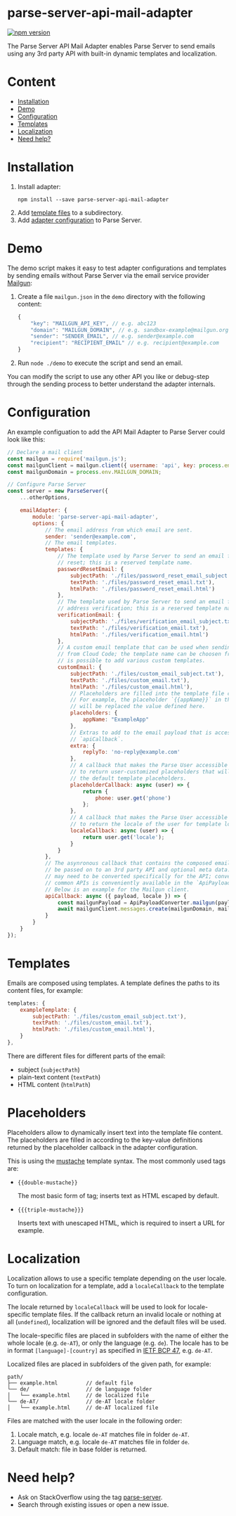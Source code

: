 # parse-server-api-mail-adapter

[![npm version](https://badge.fury.io/js/parse-server-api-mail-adapter.svg)](https://badge.fury.io/js/parse-server-api-mail-adapter)

The Parse Server API Mail Adapter enables Parse Server to send emails using any 3rd party API with built-in dynamic templates and localization.


# Content

- [Installation](#Installation)
- [Demo](#demo)
- [Configuration](#configuration)
- [Templates](#templates)
- [Localization](#localization)
- [Need help?](#need-help)

# Installation

1. Install adapter:
    ```
    npm install --save parse-server-api-mail-adapter
    ```
2. Add [template files](#templates) to a subdirectory.
2. Add [adapter configuration](#configuration) to Parse Server.

# Demo

The demo script makes it easy to test adapter configurations and templates by sending emails without Parse Server via the email service provider [Mailgun](https://www.mailgun.com):

1. Create a file `mailgun.json` in the `demo` directory with the following content:
    ```js
    {
        "key": "MAILGUN_API_KEY", // e.g. abc123
        "domain": "MAILGUN_DOMAIN", // e.g. sandbox-example@mailgun.org
        "sender": "SENDER_EMAIL", // e.g. sender@example.com
        "recipient": "RECIPIENT_EMAIL" // e.g. recipient@example.com
    }
    ```
2. Run `node ./demo` to execute the script and send an email.

You can modify the script to use any other API you like or debug-step through the sending process to better understand the adapter internals.

# Configuration

An example configuation to add the API Mail Adapter to Parse Server could look like this:

```js
// Declare a mail client
const mailgun = require('mailgun.js');
const mailgunClient = mailgun.client({ username: 'api', key: process.env.MAILGUN_API_KEY });
const mailgunDomain = process.env.MAILGUN_DOMAIN;

// Configure Parse Server
const server = new ParseServer({
    ...otherOptions,

    emailAdapter: {
        module: 'parse-server-api-mail-adapter',
        options: {
            // The email address from which email are sent.
            sender: 'sender@example.com', 
            // The email templates.
            templates: {
                // The template used by Parse Server to send an email for password
                // reset; this is a reserved template name.
                passwordResetEmail: {
                    subjectPath: './files/password_reset_email_subject.txt'),
                    textPath: './files/password_reset_email.txt'),
                    htmlPath: './files/password_reset_email.html')
                },
                // The template used by Parse Server to send an email for email
                // address verification; this is a reserved template name.
                verificationEmail: {
                    subjectPath: './files/verification_email_subject.txt'),
                    textPath: './files/verification_email.txt'),
                    htmlPath: './files/verification_email.html')
                },
                // A custom email template that can be used when sending emails
                // from Cloud Code; the template name can be choosen freely; it
                // is possible to add various custom templates.
                customEmail: {
                    subjectPath: './files/custom_email_subject.txt'),
                    textPath: './files/custom_email.txt'),
                    htmlPath: './files/custom_email.html'),
                    // Placeholders are filled into the template file contents.
                    // For example, the placeholder `{{appName}}` in the email
                    // will be replaced the value defined here.
                    placeholders: {
                        appName: "ExampleApp"
                    },
                    // Extras to add to the email payload that is accessible in the
                    // `apiCallback`.
                    extra: {
                        replyTo: 'no-reply@example.com'
                    },
                    // A callback that makes the Parse User accessible and allows
                    // to return user-customized placeholders that will override
                    // the default template placeholders.
                    placeholderCallback: async (user) => {
                        return {
                            phone: user.get('phone')
                        };
                    },
                    // A callback that makes the Parse User accessible and allows
                    // to return the locale of the user for template localization.
                    localeCallback: async (user) => {
                        return user.get('locale');
                    }
                }
            },
            // The asynronous callback that contains the composed email payload to
            // be passed on to an 3rd party API and optional meta data. The payload
            // may need to be converted specifically for the API; conversion for
            // common APIs is conveniently available in the `ApiPayloadConverter`.
            // Below is an example for the Mailgun client.
            apiCallback: async ({ payload, locale }) => {
                const mailgunPayload = ApiPayloadConverter.mailgun(payload);
                await mailgunClient.messages.create(mailgunDomain, mailgunPayload);
            }
        }
    }
});
```

# Templates

Emails are composed using templates. A template defines the paths to its content files, for example:

```js
templates: {
    exampleTemplate: {
        subjectPath: './files/custom_email_subject.txt'),
        textPath: './files/custom_email.txt'),
        htmlPath: './files/custom_email.html'),
    }
},
```

There are different files for different parts of the email:
- subject (`subjectPath`)
- plain-text content (`textPath`)
- HTML content (`htmlPath`)

# Placeholders
Placeholders allow to dynamically insert text into the template file content. The placeholders are filled in according to the key-value definitions returned by the placeholder callback in the adapter configuration.

This is using the [mustache](http://mustache.github.io/mustache.5.html) template syntax. The most commonly used tags are:
- `{{double-mustache}}`

    The most basic form of tag; inserts text as HTML escaped by default.
- `{{{triple-mustache}}}`
    
    Inserts text with unescaped HTML, which is required to insert a URL for example.

# Localization

Localization allows to use a specific template depending on the user locale. To turn on localization for a template, add a `localeCallback` to the template configuration.

The locale returned by `localeCallback` will be used to look for locale-specific template files. If the callback return an invalid locale or nothing at all (`undefined`), localization will be ignored and the default files will be used.

The locale-specific files are placed in subfolders with the name of either the whole locale (e.g. `de-AT`), or only the language (e.g. `de`). The locale has to be in format `[language]-[country]` as specified in [IETF BCP 47](https://tools.ietf.org/html/bcp47), e.g. `de-AT`.

Localized files are placed in subfolders of the given path, for example:
```
path/
├── example.html         // default file
└── de/                  // de language folder
│   └── example.html     // de localized file
└── de-AT/               // de-AT locale folder
│   └── example.html     // de-AT localized file
```

Files are matched with the user locale in the following order:
1. Locale match, e.g. locale `de-AT` matches file in folder `de-AT`.
2. Language match, e.g. locale `de-AT` matches file in folder `de`.
3. Default match: file in base folder is returned.

# Need help?

- Ask on StackOverflow using the tag [parse-server](https://stackoverflow.com/questions/tagged/parse-server).
- Search through existing issues or open a new issue.